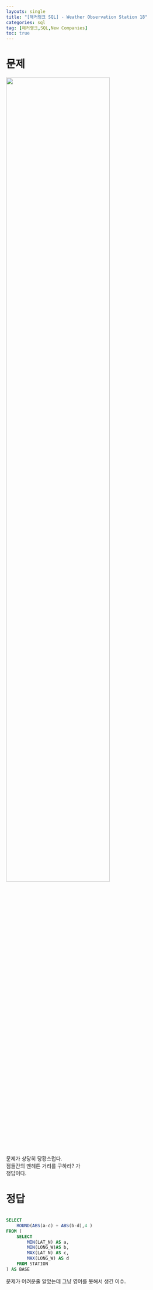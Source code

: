 ```yaml
---
layouts: single
title: "[해커랭크 SQL] - Weather Observation Station 18"
categories: sql
tag: [해커랭크,SQL,New Companies]
toc: true
---
```


# 문제 
<img src="{{site.url}}\images\2025-01-16-헤커랭크-SQL-Weather-Observation-Station-18/2025-01-16-17-56-12.png" width="75%" height="75%" />

문제가 상당히 당황스럽다.    
점들간의 멘헤튼 거리를 구하라? 가    
정답이다. 

# 정답

``` sql 

SELECT 
    ROUND(ABS(a-c) + ABS(b-d),4 )
FROM (
    SELECT 
        MIN(LAT_N) AS a,
        MIN(LONG_W)AS b,
        MAX(LAT_N) AS c,
        MAX(LONG_W) AS d
    FROM STATION
) AS BASE
```
문제가 어려운줄 알았는데 그냥 영어를 못해서 생긴 이슈. 